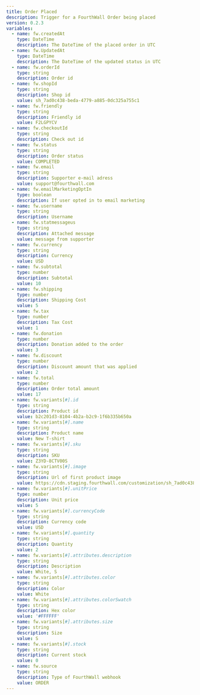 ```yaml
---
title: Order Placed
description: Trigger for a FourthWall Order being placed
version: 0.2.3
variables:
  - name: fw.createdAt
    type: DateTime
    description: The DateTime of the placed order in UTC
  - name: fw.UpdatedAt
    type: DateTime
    description: The DateTime of the updated status in UTC
  - name: fw.orderId
    type: string
    description: Order id
  - name: fw.shopId
    type: string
    description: Shop id
    value: sh_7ad0c438-beda-4779-a885-0dc325a755c1
  - name: fw.friendly
    type: string
    description: Friendly id
    value: F2LGPYCV
  - name: fw.checkoutId
    type: string
    description: Check out id
  - name: fw.status
    type: string
    description: Order status
    value: COMPLETED
  - name: fw.email
    type: string
    description: Supporter e-mail adress
    value: support@fourthwall.com
  - name: fw.emailMarketingOptIn
    type: boolean
    description: If user opted in to email marketing
  - name: fw.username
    type: string
    description: Username
  - name: fw.statmessageus
    type: string
    description: Attached message
    value: message from supporter
  - name: fw.currency
    type: string
    description: Currency
    value: USD
  - name: fw.subtotal
    type: number
    description: Subtotal
    value: 10
  - name: fw.shipping
    type: number
    description: Shipping Cost
    value: 5
  - name: fw.tax
    type: number
    description: Tax Cost
    value: 1
  - name: fw.donation
    type: number
    description: Donation added to the order
    value: 3
  - name: fw.discount
    type: number
    description: Discount amount that was applied
    value: 2
  - name: fw.total
    type: number
    description: Order total amount
    value: 17
  - name: fw.variants[#].id
    type: string
    description: Product id
    value: b2c201d3-8104-4b2a-b2c9-1f6b335b650a
  - name: fw.variants[#].name
    type: string
    description: Product name
    value: New T-shirt
  - name: fw.variants[#].sku
    type: string
    description: SKU
    value: Z3YD-8CTV00S
  - name: fw.variants[#].image
    type: string
    description: Url of first product image
    value: https://cdn.staging.fourthwall.com/customization/sh_7ad0c438-beda-4779-a885-0dc325a755c1/5a125858-0e0c-4099-996f-db61cbd62f8e.jpeg
  - name: fw.variants[#].unitPrice
    type: number
    description: Unit price
    value: 5
  - name: fw.variants[#].currencyCode
    type: string
    description: Currency code
    value: USD
  - name: fw.variants[#].quantity
    type: string
    description: Quantity
    value: 2
  - name: fw.variants[#].attributes.description
    type: string
    description: Description
    value: White, S
  - name: fw.variants[#].attributes.color
    type: string
    description: Color
    value: White
  - name: fw.variants[#].attributes.colorSwatch
    type: string
    description: Hex color
    value: '#FFFFFF'
  - name: fw.variants[#].attributes.size
    type: string
    description: Size
    value: S
  - name: fw.variants[#].stock
    type: string
    description: Current stock
    value: 0
  - name: fw.source
    type: string
    description: Type of FourthWall webhook
    value: ORDER
---
```

